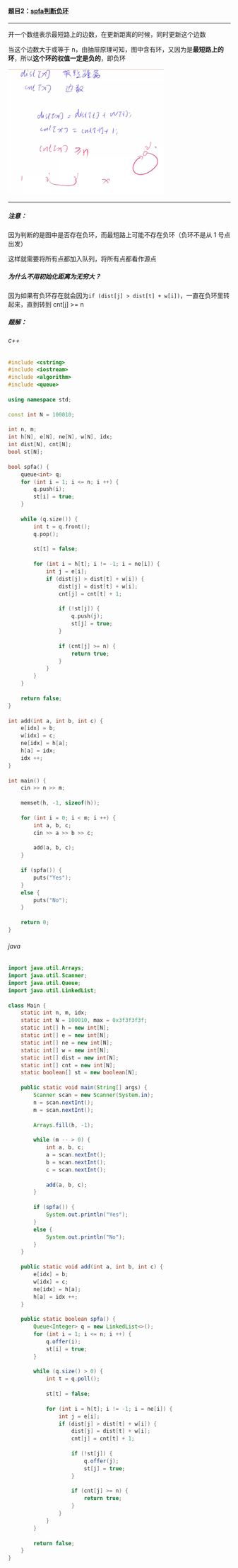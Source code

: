 #### 题目2：<a href="https://www.acwing.com/problem/content/854/">spfa判断负环</a>

------------------

开一个数组表示最短路上的边数，在更新距离的时候，同时更新这个边数

当这个边数大于或等于 n，由抽屉原理可知，图中含有环，又因为是**最短路上的环**，所以**这个环的权值一定是负的**，即负环

<img src="https://raw.githubusercontent.com/DaoZuQieXing/Learn/main/img/算法基础课/算法基础课第三讲：搜索与图论/spfa判断负环.png" alt="system call" style="max-width: 70%">

------------------

##### 注意：

因为判断的是图中是否存在负环，而最短路上可能不存在负环（负环不是从 1 号点出发）

这样就需要将所有点都加入队列，将所有点都看作源点

##### 为什么不用初始化距离为无穷大？

因为如果有负环存在就会因为`if (dist[j] > dist[t] + w[i])`，一直在负环里转起来，直到转到 cnt[j] >= n

##### 题解：

###### c++

```c++
#include <cstring>
#include <iostream>
#include <algorithm>
#include <queue>

using namespace std;

const int N = 100010;

int n, m;
int h[N], e[N], ne[N], w[N], idx;
int dist[N], cnt[N];
bool st[N];

bool spfa() {
    queue<int> q;
    for (int i = 1; i <= n; i ++) {
        q.push(i);
        st[i] = true;
    }
    
    while (q.size()) {
        int t = q.front();
        q.pop();
        
        st[t] = false;
        
        for (int i = h[t]; i != -1; i = ne[i]) {
            int j = e[i];
            if (dist[j] > dist[t] + w[i]) {
                dist[j] = dist[t] + w[i];
                cnt[j] = cnt[t] + 1;
                
                if (!st[j]) {
                    q.push(j);
                    st[j] = true;
                }
                
                if (cnt[j] >= n) {
                    return true;
                } 
            }
        }
    }
    
    return false;
}

int add(int a, int b, int c) {
    e[idx] = b;
    w[idx] = c;
    ne[idx] = h[a];
    h[a] = idx;
    idx ++;
}

int main() {
    cin >> n >> m;
    
    memset(h, -1, sizeof(h));
    
    for (int i = 0; i < m; i ++) {
        int a, b, c;
        cin >> a >> b >> c;
        
        add(a, b, c);
    }
    
    if (spfa()) {
        puts("Yes");
    }
    else {
        puts("No");
    }
    
    return 0;
}
```

###### java

```java
import java.util.Arrays;
import java.util.Scanner;
import java.util.Queue;
import java.util.LinkedList;

class Main {
    static int n, m, idx;
    static int N = 100010, max = 0x3f3f3f3f;
    static int[] h = new int[N];
    static int[] e = new int[N];
    static int[] ne = new int[N];
    static int[] w = new int[N];
    static int[] dist = new int[N];
    static int[] cnt = new int[N];
    static boolean[] st = new boolean[N];
    
    public static void main(String[] args) {
        Scanner scan = new Scanner(System.in);
        n = scan.nextInt();
        m = scan.nextInt();
        
        Arrays.fill(h, -1);
        
        while (m -- > 0) {
            int a, b, c;
            a = scan.nextInt();
            b = scan.nextInt();
            c = scan.nextInt();
            
            add(a, b, c);
        }
        
        if (spfa()) {
            System.out.println("Yes");
        }
        else {
            System.out.println("No");
        }
    }
    
    public static void add(int a, int b, int c) {
        e[idx] = b;
        w[idx] = c;
        ne[idx] = h[a];
        h[a] = idx ++;
    }
    
    public static boolean spfa() {
        Queue<Integer> q = new LinkedList<>();
        for (int i = 1; i <= n; i ++) {
            q.offer(i);
            st[i] = true;
        }
        
        while (q.size() > 0) {
            int t = q.poll();
            
            st[t] = false;
            
            for (int i = h[t]; i != -1; i = ne[i]) {
                int j = e[i];
                if (dist[j] > dist[t] + w[i]) {
                    dist[j] = dist[t] + w[i];
                    cnt[j] = cnt[t] + 1;
                    
                    if (!st[j]) {
                        q.offer(j);
                        st[j] = true;
                    }
                    
                    if (cnt[j] >= n) {
                        return true;
                    }
                }
            }
        }
        
        return false;
    }
}
```

